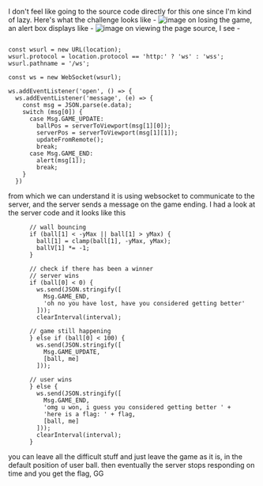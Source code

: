 I don't feel like going to the source code directly for this one since I'm kind of lazy.
Here's what the challenge looks like -
![image](https://github.com/Ryuou02/ctf-writeups/assets/133224167/08b04c8a-cdce-40ea-b246-67bc74574e99)
on losing the game, an alert box displays like - 
![image](https://github.com/Ryuou02/ctf-writeups/assets/133224167/c37d5831-a39a-41a4-ac75-e32f34231e93)
on viewing the page source, I see - 
```

const wsurl = new URL(location);
wsurl.protocol = location.protocol == 'http:' ? 'ws' : 'wss';
wsurl.pathname = '/ws';

const ws = new WebSocket(wsurl);

ws.addEventListener('open', () => {
  ws.addEventListener('message', (e) => {
    const msg = JSON.parse(e.data);
    switch (msg[0]) {
      case Msg.GAME_UPDATE:
        ballPos = serverToViewport(msg[1][0]);
        serverPos = serverToViewport(msg[1][1]);
        updateFromRemote();
        break;
      case Msg.GAME_END:
        alert(msg[1]);
        break;
    }
  })
```
from which we can understand it is using websocket to communicate to the server, and the server sends a message on the game ending. I had a look at the server code and it looks like this
```
      // wall bouncing
      if (ball[1] < -yMax || ball[1] > yMax) {
        ball[1] = clamp(ball[1], -yMax, yMax);
        ballV[1] *= -1;
      }

      // check if there has been a winner
      // server wins
      if (ball[0] < 0) {
        ws.send(JSON.stringify([
          Msg.GAME_END,
          'oh no you have lost, have you considered getting better'
        ]));
        clearInterval(interval);

      // game still happening
      } else if (ball[0] < 100) {
        ws.send(JSON.stringify([
          Msg.GAME_UPDATE,
          [ball, me]
        ]));

      // user wins
      } else {
        ws.send(JSON.stringify([
          Msg.GAME_END,
          'omg u won, i guess you considered getting better ' +
          'here is a flag: ' + flag,
          [ball, me]
        ]));
        clearInterval(interval);
      }
```
you can leave all the difficult stuff and just leave the game as it is, in the default position of user ball. then eventually the server stops responding on time and you get the flag, GG
